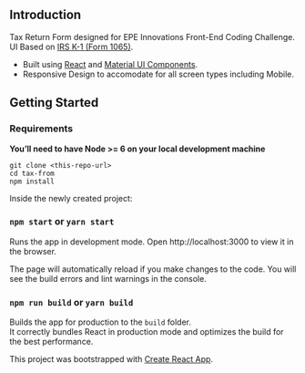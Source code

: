 ## Introduction

Tax Return Form designed for EPE Innovations Front-End Coding Challenge. UI Based on [IRS K-1 (Form 1065)](https://www.irs.gov/pub/irs-pdf/f1065sk1.pdf). 

- Built using [React](https://reactjs.org/) and [Material UI Components](http://www.material-ui.com/#/).
- Responsive Design to accomodate for all screen types including Mobile.

## Getting Started

### Requirements

**You’ll need to have Node >= 6 on your local development machine**

```
git clone <this-repo-url>
cd tax-from
npm install
```
Inside the newly created project:

### `npm start` or `yarn start`

Runs the app in development mode.
Open http://localhost:3000 to view it in the browser. 

The page will automatically reload if you make changes to the code.
You will see the build errors and lint warnings in the console.

### `npm run build` or `yarn build`

Builds the app for production to the `build` folder.<br>
It correctly bundles React in production mode and optimizes the build for the best performance.

This project was bootstrapped with [Create React App](https://github.com/facebookincubator/create-react-app).
